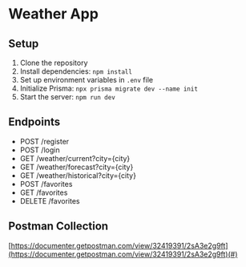# Weather App

## Setup

1. Clone the repository
2. Install dependencies: `npm install`
3. Set up environment variables in `.env` file
4. Initialize Prisma: `npx prisma migrate dev --name init`
5. Start the server: `npm run dev`

## Endpoints

- POST /register
- POST /login
- GET /weather/current?city={city}
- GET /weather/forecast?city={city}
- GET /weather/historical?city={city}
- POST /favorites
- GET /favorites
- DELETE /favorites

## Postman Collection

[https://documenter.getpostman.com/view/32419391/2sA3e2g9ft](https://documenter.getpostman.com/view/32419391/2sA3e2g9ft)(#)

